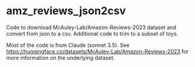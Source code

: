# amz_reviews_json2csv
Code to download  McAuley-Lab/Amazon-Reviews-2023 dataset and convert from json to a csv. Additional code to trim to a subset of toys.


Most of the code is from Claude (sonnet 3.5).  See https://huggingface.co/datasets/McAuley-Lab/Amazon-Reviews-2023 for more information on the underlying dataset.

